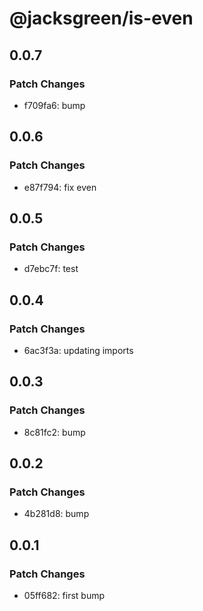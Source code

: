 # @jacksgreen/is-even

## 0.0.7

### Patch Changes

- f709fa6: bump

## 0.0.6

### Patch Changes

- e87f794: fix even

## 0.0.5

### Patch Changes

- d7ebc7f: test

## 0.0.4

### Patch Changes

- 6ac3f3a: updating imports

## 0.0.3

### Patch Changes

- 8c81fc2: bump

## 0.0.2

### Patch Changes

- 4b281d8: bump

## 0.0.1

### Patch Changes

- 05ff682: first bump
